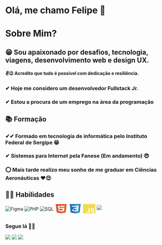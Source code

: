 # Olá, me chamo Felipe 👋

# Sobre Mim?

## 😁 Sou apaixonado por desafios, tecnologia, viagens, desenvolvimento web e design UX.

#### ✌😉 Acredito que tudo é possível com dedicação e resiliência.

### ✔ Hoje me considero um desenvolvedor Fullstack Jr.

### ✔ Estou a procura de um emprego na área da programação

## 📚 Formação

### ✔✔ Formado em tecnologia de informática pelo Instituto Federal de Sergipe 😁
### ✔ Sistemas para Internet pela Fanese (Em andamento) 😎
### ⭕ Mais tarde realizo meu sonho de me graduar em Ciências Aeronáuticas ❤😍

## 

## 👨‍💻 Habilidades

<div style="display: inline_block">
  <img align="center" alt="Figma" height="30" width="40" src="https://cdn.jsdelivr.net/gh/devicons/devicon/icons/figma/figma-original.svg" />
  <img align="center" alt="PHP" height="30" width="40" src="https://cdn.jsdelivr.net/gh/devicons/devicon/icons/php/php-original.svg" />
  <img align="center" alt="SQL" height="30" width="40" src="https://cdn.jsdelivr.net/gh/devicons/devicon/icons/mysql/mysql-original.svg" />
  <img align="center" alt="HTML" height="30" width="40" src="https://raw.githubusercontent.com/devicons/devicon/master/icons/html5/html5-original.svg">
  <img align="center" alt="CSS" height="30" width="40" src="https://raw.githubusercontent.com/devicons/devicon/master/icons/css3/css3-original.svg">
  <img align="center" alt="JS" height="30" width="40" src="https://raw.githubusercontent.com/devicons/devicon/master/icons/javascript/javascript-plain.svg">
  <a href="https://www.instagram.com/felipe_08920/" style = "width:40;" target="_blank"><img src="https://img.shields.io/badge/html5-%23E34F26.svg?style=for-the-badge&logo=html5&logoColor=white"></a>
</div>


## 

### Segue lá 🤞😉
<div> 
  <a href="https://www.instagram.com/felipe_08920/" target="_blank"><img src="https://img.shields.io/badge/-Instagram-%23E4405F?style=for-the-badge&logo=instagram&logoColor=white" target="_blank"></a>
  <a href="https://www.linkedin.com/in/felipe-silva-a9a008201" target="_blank"><img src="https://img.shields.io/badge/-LinkedIn-%230077B5?style=for-the-badge&logo=linkedin&logoColor=white" target="_blank"></a>
  <a href = "mailto:felipesilvacosta22@gmail"><img src="https://img.shields.io/badge/-Gmail-%23333?style=for-the-badge&logo=gmail&logoColor=white" target="_blank"></a>
</div>


